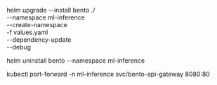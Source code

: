  helm upgrade --install bento ./ \
  --namespace ml-inference \
  --create-namespace \
  -f values.yaml \
  --dependency-update \
  --debug

  helm uninstall bento --namespace  ml-inference


kubectl port-forward -n ml-inference svc/bento-api-gateway 8080:80